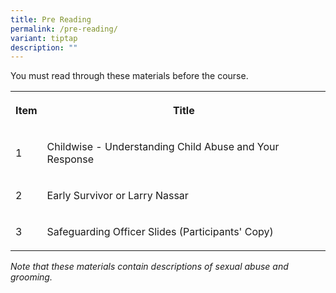 ```yaml
---
title: Pre Reading
permalink: /pre-reading/
variant: tiptap
description: ""
---
```

<p>You must read through these materials before the course.</p>
<p></p>
<table style="minWidth: 50px">
<colgroup>
<col>
<col>
</colgroup>
<tbody>
<tr>
<th rowspan="1" colspan="1">
<p>Item</p>
</th>
<th rowspan="1" colspan="1">
<p>Title</p>
</th>
</tr>
<tr>
<td rowspan="1" colspan="1">
<p>1</p>
</td>
<td rowspan="1" colspan="1">
<p>Childwise - Understanding Child Abuse and Your Response</p>
</td>
</tr>
<tr>
<td rowspan="1" colspan="1">
<p>2</p>
</td>
<td rowspan="1" colspan="1">
<p>Early Survivor or Larry Nassar</p>
</td>
</tr>
<tr>
<td rowspan="1" colspan="1">
<p>3</p>
</td>
<td rowspan="1" colspan="1">
<p>Safeguarding Officer Slides (Participants' Copy)</p>
</td>
</tr>
</tbody>
</table>
<p></p>
<p><em>Note that these materials contain descriptions of sexual abuse and grooming.</em>
</p>
